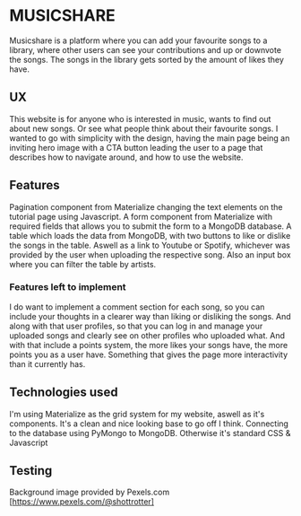 # MUSICSHARE #
Musicshare is a platform where you can add your favourite songs to a library, where other users can see your contributions and up or downvote the songs. The songs in the library gets sorted by the amount of likes they have. 

## UX ##
This website is for anyone who is interested in music, wants to find out about new songs. Or see what people think about their favourite songs. 
I wanted to go with simplicity with the design, having the main page being an inviting hero image with a CTA button leading the user to a page that describes how to navigate around, and how to use the website. 

## Features ##
Pagination component from Materialize changing the text elements on the tutorial page using Javascript.
A form component from Materialize with required fields that allows you to submit the form to a MongoDB database.
A table which loads the data from MongoDB, with two buttons to like or dislike the songs in the table. Aswell as a link to Youtube or Spotify, whichever was provided by the user when uploading the respective song.
Also an input box where you can filter the table by artists.

### Features left to implement ###
I do want to implement a comment section for each song, so you can include your thoughts in a clearer way than liking or disliking the songs.
And along with that user profiles, so that you can log in and manage your uploaded songs and clearly see on other profiles who uploaded what.
And with that include a points system, the more likes your songs have, the more points you as a user have.
Something that gives the page more interactivity than it currently has.

## Technologies used ##
I'm using Materialize as the grid system for my website, aswell as it's components. It's a clean and nice looking base to go off I think.
Connecting to the database using PyMongo to MongoDB.
Otherwise it's standard CSS & Javascript

## Testing ##


Background image provided by Pexels.com [https://www.pexels.com/@shottrotter]